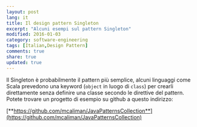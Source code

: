 ```yaml
---
layout: post
lang: it
title: Il design pattern Singleton
excerpt: "Alcuni esempi sul pattern Singleton"
modified: 2016-01-03
category: software-engineering
tags: [Italian,Design Pattern]
comments: true
share: true
updated: true
---
```


Il Singleton è probabilmente il pattern più semplice, alcuni linguaggi come Scala prevedono 
una keyword (`object` in luogo di `class`) per crearli direttamente senza definire una classe secondo le 
direttive del pattern.
Potete trovare un progetto di esempio su github a questo indirizzo:

[**https://github.com/mcaliman/JavaPatternsCollection**](https://github.com/mcaliman/JavaPatternsCollection)

